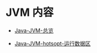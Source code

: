# JVM 内容

- [Java-JVM-总览](https://github.com/Whojohn/learn/blob/master/docs/java/jvm-doc/Java-JVM-总览.md)

- [Java-JVM-hotsopt-运行数据区](https://github.com/Whojohn/learn/blob/master/docs/java/jvm-doc/Java-JVM-hotsopt-运行数据区.md)
